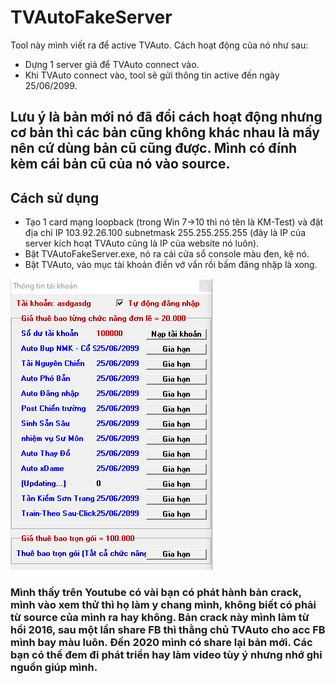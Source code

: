 # TVAutoFakeServer

Tool này mình viết ra để active TVAuto. Cách hoạt động của nó như sau:
- Dựng 1 server giả để TVAuto connect vào.
- Khi TVAuto connect vào, tool sẽ gửi thông tin active đến ngày 25/06/2099.

## Lưu ý là bản mới nó đã đổi cách hoạt động nhưng cơ bản thì các bản cũng không khác nhau là mấy nên cứ dùng bản cũ cũng được. Mình có đính kèm cái bản cũ của nó vào source.

## Cách sử dụng
- Tạo 1 card mạng loopback (trong Win 7->10 thì nó tên là KM-Test) và đặt địa chỉ IP 103.92.26.100 subnetmask 255.255.255.255 (đây là IP của server kích hoạt TVAuto cũng là IP của website nó luôn).
- Bật TVAutoFakeServer.exe, nó ra cái cửa sổ console màu đen, kệ nó.
- Bật TVAuto, vào mục tài khoản điền vớ vẩn rồi bấm đăng nhập là xong.

![hình ảnh kích hoạt](images/active-tvauto.PNG?raw=true "hình ảnh kích hoạt")

### Mình thấy trên Youtube có vài bạn có phát hành bản crack, mình vào xem thử thì họ làm y chang mình, không biết có phải từ source của mình ra hay không. Bản crack này mình làm từ hồi 2016, sau một lần share FB thì thằng chủ TVAuto cho acc FB mình bay màu luôn. Đến 2020 mình có share lại bản mới. Các bạn có thể đem đi phát triển hay làm video tùy ý nhưng nhớ ghi nguồn giúp mình.
